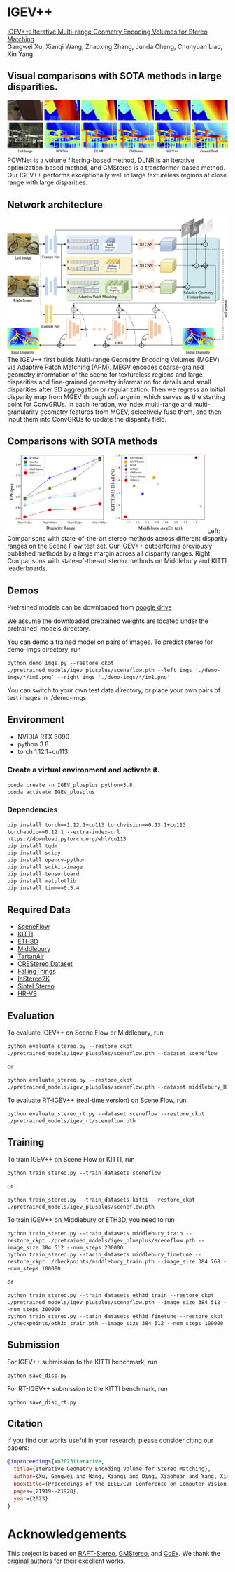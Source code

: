 # IGEV++
[IGEV++: Iterative Multi-range Geometry Encoding Volumes for Stereo Matching](https://arxiv.org/pdf/2409.00638) <br/>
Gangwei Xu, Xianqi Wang, Zhaoxing Zhang, Junda Cheng, Chunyuan Liao, Xin Yang <br/>

## Visual comparisons with SOTA methods in large disparities.
![image](figures/teaser.png)
PCWNet is a volume filtering-based method, DLNR is an iterative optimization-based method, and GMStereo is a transformer-based method. Our IGEV++ performs exceptionally well in large textureless regions at close range with large disparities.

## Network architecture
![image](figures/network.png)
The IGEV++ first builds Multi-range Geometry Encoding Volumes (MGEV) via Adaptive Patch Matching (APM). MEGV encodes coarse-grained geometry information of the scene for textureless regions and large disparities and fine-grained geometry information for details and small disparities after 3D aggregation or regularization. Then we regress an initial disparity map from MGEV through soft argmin, which serves as the starting point for ConvGRUs. In each iteration, we index multi-range and multi-granularity geometry features from MGEV, selectively fuse them, and then input them into ConvGRUs to update the disparity field.

## Comparisons with SOTA methods
<img src="figures/teaser_v2.png" width="90%">
Left: Comparisons with state-of-the-art stereo methods across different disparity ranges on the Scene Flow test set. Our IGEV++ outperforms previously published methods by a large margin across all disparity ranges. 
Right: Comparisons with state-of-the-art stereo methods on Middlebury and KITTI leaderboards.

## Demos
Pretrained models can be downloaded from [google drive](https://drive.google.com/drive/folders/1eubNsu03MlhUfTtrbtN7bfAsl39s2ywJ?usp=drive_link)

We assume the downloaded pretrained weights are located under the pretrained_models directory.

You can demo a trained model on pairs of images. To predict stereo for demo-imgs directory, run
```Shell
python demo_imgs.py --restore_ckpt ./pretrained_models/igev_plusplus/sceneflow.pth --left_imgs './demo-imgs/*/im0.png' --right_imgs './demo-imgs/*/im1.png'
```
You can switch to your own test data directory, or place your own pairs of test images in ./demo-imgs.

## Environment
* NVIDIA RTX 3090
* python 3.8
* torch 1.12.1+cu113

### Create a virtual environment and activate it.

```Shell
conda create -n IGEV_plusplus python=3.8
conda activate IGEV_plusplus
```
### Dependencies

```Shell
pip install torch==1.12.1+cu113 torchvision==0.13.1+cu113 torchaudio==0.12.1 --extra-index-url https://download.pytorch.org/whl/cu113
pip install tqdm
pip install scipy
pip install opencv-python
pip install scikit-image
pip install tensorboard
pip install matplotlib 
pip install timm==0.5.4

```

## Required Data

* [SceneFlow](https://lmb.informatik.uni-freiburg.de/resources/datasets/SceneFlowDatasets.en.html)
* [KITTI](https://www.cvlibs.net/datasets/kitti/eval_scene_flow.php?benchmark=stereo)
* [ETH3D](https://www.eth3d.net/datasets)
* [Middlebury](https://vision.middlebury.edu/stereo/submit3/)
* [TartanAir](https://github.com/castacks/tartanair_tools)
* [CREStereo Dataset](https://github.com/megvii-research/CREStereo)
* [FallingThings](https://research.nvidia.com/publication/2018-06_falling-things-synthetic-dataset-3d-object-detection-and-pose-estimation)
* [InStereo2K](https://github.com/YuhuaXu/StereoDataset)
* [Sintel Stereo](http://sintel.is.tue.mpg.de/stereo)
* [HR-VS](https://drive.google.com/file/d/1SgEIrH_IQTKJOToUwR1rx4-237sThUqX/view)


## Evaluation

To evaluate IGEV++ on Scene Flow or Middlebury, run

```Shell
python evaluate_stereo.py --restore_ckpt ./pretrained_models/igev_plusplus/sceneflow.pth --dataset sceneflow
```
or
```Shell
python evaluate_stereo.py --restore_ckpt ./pretrained_models/igev_plusplus/sceneflow.pth --dataset middlebury_H
```

To evaluate RT-IGEV++ (real-time version) on Scene Flow, run

```Shell
python evaluate_stereo_rt.py --dataset sceneflow --restore_ckpt ./pretrained_models/igev_rt/sceneflow.pth
```

## Training

To train IGEV++ on Scene Flow or KITTI, run

```Shell
python train_stereo.py --train_datasets sceneflow
```
or
```Shell
python train_stereo.py --train_datasets kitti --restore_ckpt ./pretrained_models/igev_plusplus/sceneflow.pth
```

To train IGEV++ on Middlebury or ETH3D, you need to run
```Shell
python train_stereo.py --train_datasets middlebury_train --restore_ckpt ./pretrained_models/igev_plusplus/sceneflow.pth --image_size 384 512 --num_steps 200000
python train_stereo.py --tarin_datasets middlebury_finetune --restore_ckpt ./checkpoints/middlebury_train.pth --image_size 384 768 --num_steps 100000
```
or
```Shell
python train_stereo.py --train_datasets eth3d_train --restore_ckpt ./pretrained_models/igev_plusplus/sceneflow.pth --image_size 384 512 --num_steps 300000
python train_stereo.py --tarin_datasets eth3d_finetune --restore_ckpt ./checkpoints/eth3d_train.pth --image_size 384 512 --num_steps 100000
```

## Submission

For IGEV++ submission to the KITTI benchmark, run
```Shell
python save_disp.py
```

For RT-IGEV++ submission to the KITTI benchmark, run
```Shell
python save_disp_rt.py
```

## Citation

If you find our works useful in your research, please consider citing our papers:

```bibtex
@inproceedings{xu2023iterative,
  title={Iterative Geometry Encoding Volume for Stereo Matching},
  author={Xu, Gangwei and Wang, Xianqi and Ding, Xiaohuan and Yang, Xin},
  booktitle={Proceedings of the IEEE/CVF Conference on Computer Vision and Pattern Recognition},
  pages={21919--21928},
  year={2023}
}
```


# Acknowledgements

This project is based on [RAFT-Stereo](https://github.com/princeton-vl/RAFT-Stereo), [GMStereo](https://github.com/autonomousvision/unimatch), and [CoEx](https://github.com/antabangun/coex). We thank the original authors for their excellent works.

